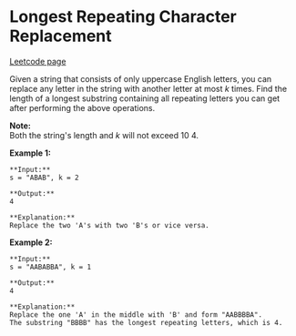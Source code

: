 # Longest Repeating Character Replacement
[Leetcode page](https://leetcode.com/problems/longest-repeating-character-replacement/description)

Given a string that consists of only uppercase English letters, you can
replace any letter in the string with another letter at most _k_ times. Find
the length of a longest substring containing all repeating letters you can get
after performing the above operations.

**Note:**  
Both the string's length and _k_ will not exceed 10 4.

**Example 1:**

    
    
    **Input:**
    s = "ABAB", k = 2
    
    **Output:**
    4
    
    **Explanation:**
    Replace the two 'A's with two 'B's or vice versa.
    

**Example 2:**

    
    
    **Input:**
    s = "AABABBA", k = 1
    
    **Output:**
    4
    
    **Explanation:**
    Replace the one 'A' in the middle with 'B' and form "AABBBBA".
    The substring "BBBB" has the longest repeating letters, which is 4.
    

